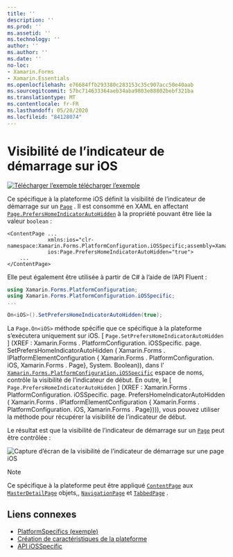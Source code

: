```yaml
---
title: ''
description: ''
ms.prod: ''
ms.assetid: ''
ms.technology: ''
author: ''
ms.author: ''
ms.date: ''
no-loc:
- Xamarin.Forms
- Xamarin.Essentials
ms.openlocfilehash: e76684ffb293380c283153c35c907acc50e40aab
ms.sourcegitcommit: 57bc714633364aeb34aba9803e88802bebf321ba
ms.translationtype: MT
ms.contentlocale: fr-FR
ms.lasthandoff: 05/28/2020
ms.locfileid: "84128074"
---
```

# <a name="home-indicator-visibility-on-ios"></a>Visibilité de l’indicateur de démarrage sur iOS

[![Télécharger ](~/media/shared/download.png) l’exemple télécharger l’exemple](https://docs.microsoft.com/samples/xamarin/xamarin-forms-samples/userinterface-platformspecifics)

Ce spécifique à la plateforme iOS définit la visibilité de l’indicateur de démarrage sur un [`Page`](xref:Xamarin.Forms.Page) . Il est consommé en XAML en affectant [`Page.PrefersHomeIndicatorAutoHidden`](xref:Xamarin.Forms.PlatformConfiguration.iOSSpecific.Page.PrefersHomeIndicatorAutoHiddenProperty) à la propriété pouvant être liée la valeur `boolean` :

```xaml
<ContentPage ...
             xmlns:ios="clr-namespace:Xamarin.Forms.PlatformConfiguration.iOSSpecific;assembly=Xamarin.Forms.Core"
             ios:Page.PrefersHomeIndicatorAutoHidden="true">
    ...
</ContentPage>
```

Elle peut également être utilisée à partir de C# à l’aide de l’API Fluent :

```csharp
using Xamarin.Forms.PlatformConfiguration;
using Xamarin.Forms.PlatformConfiguration.iOSSpecific;
...

On<iOS>().SetPrefersHomeIndicatorAutoHidden(true);
```

La `Page.On<iOS>` méthode spécifie que ce spécifique à la plateforme s’exécutera uniquement sur iOS. [ `Page.SetPrefersHomeIndicatorAutoHidden` ] (XREF : Xamarin.Forms . PlatformConfiguration. iOSSpecific. page. SetPrefersHomeIndicatorAutoHidden ( Xamarin.Forms . IPlatformElementConfiguration { Xamarin.Forms . PlatformConfiguration. iOS, Xamarin.Forms . Page}, System. Boolean)), dans l' [`Xamarin.Forms.PlatformConfiguration.iOSSpecific`](xref:Xamarin.Forms.PlatformConfiguration.iOSSpecific) espace de noms, contrôle la visibilité de l’indicateur de début. En outre, le [ `Page.PrefersHomeIndicatorAutoHidden` ] (XREF : Xamarin.Forms . PlatformConfiguration. iOSSpecific. page. PrefersHomeIndicatorAutoHidden ( Xamarin.Forms . IPlatformElementConfiguration { Xamarin.Forms . PlatformConfiguration. iOS, Xamarin.Forms . Page}))), vous pouvez utiliser la méthode pour récupérer la visibilité de l’indicateur de début.

Le résultat est que la visibilité de l’indicateur de démarrage sur un [`Page`](xref:Xamarin.Forms.Page) peut être contrôlée :

![Capture d’écran de la visibilité de l’indicateur de démarrage sur une page iOS](page-home-indicator-images/home-indicator-visibility.png "Visibilité de l’indicateur de la page d’accueil")

> [!NOTE]
> Ce spécifique à la plateforme peut être appliqué [`ContentPage`](xref:Xamarin.Forms.ContentPage) aux [`MasterDetailPage`](xref:Xamarin.Forms.MasterDetailPage) objets,, [`NavigationPage`](xref:Xamarin.Forms.NavigationPage) et [`TabbedPage`](xref:Xamarin.Forms.TabbedPage) .

## <a name="related-links"></a>Liens connexes

- [PlatformSpecifics (exemple)](https://docs.microsoft.com/samples/xamarin/xamarin-forms-samples/userinterface-platformspecifics)
- [Création de caractéristiques de la plateforme](~/xamarin-forms/platform/platform-specifics/index.md#creating-platform-specifics)
- [API iOSSpecific](xref:Xamarin.Forms.PlatformConfiguration.iOSSpecific)
